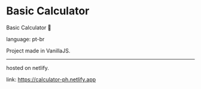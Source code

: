 # Basic Calculator

Basic Calculator 🧮

language: pt-br

Project made in VanillaJS.

<hr>
hosted on netlify.

link: https://calculator-ph.netlify.app

